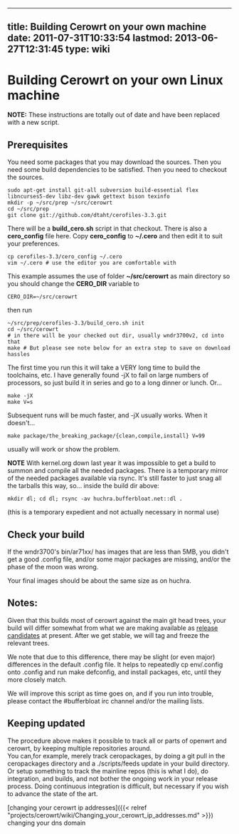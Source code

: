 
---
title: Building Cerowrt on your own machine
date: 2011-07-31T10:33:54
lastmod: 2013-06-27T12:31:45
type: wiki
---
Building Cerowrt on your own Linux machine
==========================================

**NOTE:** These instructions are totally out of date and have been
replaced with a new script.

Prerequisites
-------------

You need some packages that you may download the sources. Then you need
some build dependencies to be satisfied. Then you need to checkout the
sources.

    sudo apt-get install git-all subversion build-essential flex libncurses5-dev libz-dev gawk gettext bison texinfo
    mkdir -p ~/src/prep ~/src/cerowrt
    cd ~/src/prep
    git clone git://github.com/dtaht/cerofiles-3.3.git

There will be a **build\_cero.sh** script in that checkout. There is
also a **cero\_config** file here. Copy **cero\_config** to **\~/.cero**
and then edit it to suit your preferences.

    cp cerofiles-3.3/cero_config ~/.cero
    vim ~/.cero # use the editor you are comfortable with

This example assumes the use of folder **\~/src/cerowrt** as main
directory so you should change the **CERO\_DIR** variable to

    CERO_DIR=~/src/cerowrt

then run

    ~/src/prep/cerofiles-3.3/build_cero.sh init
    cd ~/src/cerowrt
    # in there will be your checked out dir, usually wndr3700v2, cd into that
    make # But please see note below for an extra step to save on download hassles

The first time you run this it will take a VERY long time to build the
toolchains, etc. I have generally found -jX to fail on large numbers of
processors, so just build it in series and go to a long dinner or lunch.
Or...

    make -jX
    make V=s

Subsequent runs will be much faster, and -jX usually works. When it
doesn't...

    make package/the_breaking_package/{clean,compile,install} V=99 

usually will work or show the problem.

**NOTE** With kernel.org down last year it was impossible to get a build
to summon and compile all the needed packages. There is a temporary
mirror of the needed packages available via rsync. It's still faster to
just snag all the tarballs this way, so... inside the build dir above:

     
    mkdir dl; cd dl; rsync -av huchra.bufferbloat.net::dl .

(this is a temporary expedient and not actually necessary in normal use)

Check your build
----------------

If the wndr3700's bin/ar71xx/ has images that are less than 5MB, you
didn't get a good .config file, and/or some major packages are missing,
and/or the phase of the moon was wrong.

Your final images should be about the same size as on huchra.

Notes:
------

Given that this builds most of cerowrt against the main git head trees,
your build will differ somewhat from what we are making available as
[release candidates](http://huchra.bufferbloat.net/~cero1/) at present.
After we get stable, we will tag and freeze the relevant trees.

We note that due to this difference, there may be slight (or even major)
differences in the default .config file. It helps to repeatedly cp
env/.config onto .config and run make defconfig, and install packages,
etc, until they more closely match.

We will improve this script as time goes on, and if you run into
trouble, please contact the \#bufferbloat irc channel and/or the mailing
lists.

Keeping updated
---------------

The procedure above makes it possible to track all or parts of openwrt
and cerowrt, by keeping multiple repositories around.\
You can,for example, merely track ceropackages, by doing a git pull in
the ceropackages directory and a ./scripts/feeds update in your build
directory. Or setup something to track the mainline repos (this is what
I do), do integration, and builds, and not bother the ongoing work in
your release process. Doing continuous integration is difficult, but
necessary if you wish to advance the state of the art.

[changing your cerowrt ip addresses]({{< relref "projects/cerowrt/wiki/Changing_your_cerowrt_ip_addresses.md" >}}) <link>changing your dns
domain</link>
